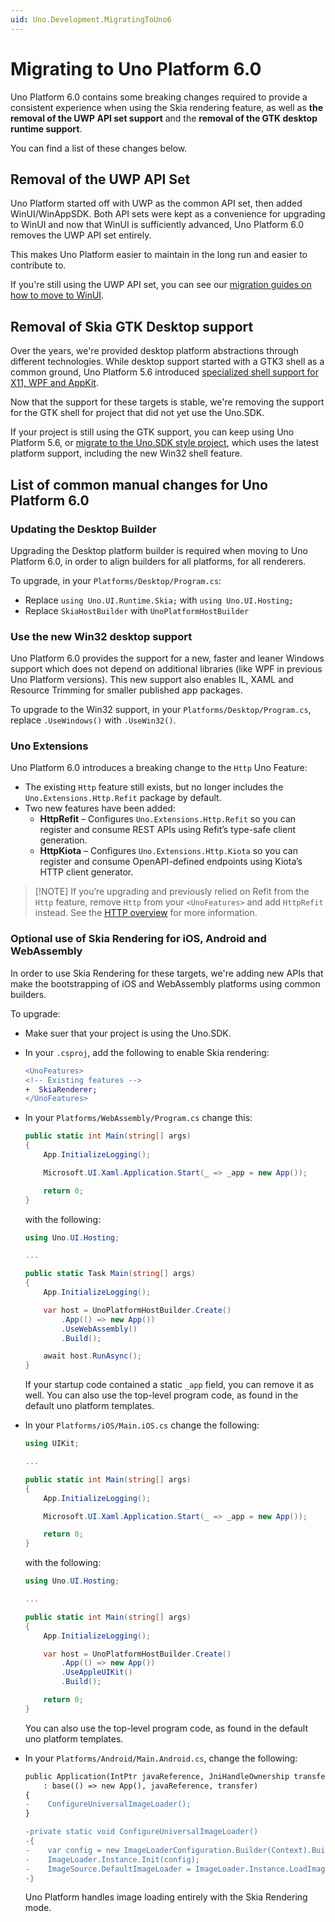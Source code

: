 ```yaml
---
uid: Uno.Development.MigratingToUno6
---
```

# Migrating to Uno Platform 6.0

Uno Platform 6.0 contains some breaking changes required to provide a consistent experience when using the Skia rendering feature, as well as **the removal of the UWP API set support** and the **removal of the GTK desktop runtime support**.

You can find a list of these changes below.

## Removal of the UWP API Set

Uno Platform started off with UWP as the common API set, then added WinUI/WinAppSDK. Both API sets were kept as a convenience for upgrading to WinUI and now that WinUI is sufficiently advanced, Uno Platform 6.0 removes the UWP API set entirely.

This makes Uno Platform easier to maintain in the long run and easier to contribute to.

If you're still using the UWP API set, you can see our [migration guides on how to move to WinUI](xref:Uno.Development.UpdatingToWinUI3).

## Removal of Skia GTK Desktop support

Over the years, we're provided desktop platform abstractions through different technologies. While desktop support started with a GTK3 shell as a common ground, Uno Platform 5.6 introduced [specialized shell support for X11, WPF and AppKit](xref:Uno.Skia.Desktop).

Now that the support for these targets is stable, we're removing the support for the GTK shell for project that did not yet use the Uno.SDK.

If your project is still using the GTK support, you can keep using Uno Platform 5.6, or [migrate to the Uno.SDK style project](https://platform.uno/docs/articles/migrating-from-previous-releases.html), which uses the latest platform support, including the new Win32 shell feature.

## List of common manual changes for Uno Platform 6.0

### Updating the Desktop Builder

Upgrading the Desktop platform builder is required when moving to Uno Platform 6.0, in order to align builders for all platforms, for all renderers.

To upgrade, in your `Platforms/Desktop/Program.cs`:

- Replace `using Uno.UI.Runtime.Skia;` with `using Uno.UI.Hosting;`
- Replace `SkiaHostBuilder` with `UnoPlatformHostBuilder`

### Use the new Win32 desktop support

Uno Platform 6.0 provides the support for a new, faster and leaner Windows support which does not depend on additional libraries (like WPF in previous Uno Platform versions). This new support also enables IL, XAML and Resource Trimming for smaller published app packages.

To upgrade to the Win32 support, in your `Platforms/Desktop/Program.cs`, replace `.UseWindows()` with `.UseWin32()`.

### Uno Extensions

Uno Platform 6.0 introduces a breaking change to the `Http` Uno Feature:

- The existing `Http` feature still exists, but no longer includes the `Uno.Extensions.Http.Refit` package by default.
- Two new features have been added:
  - **HttpRefit** – Configures `Uno.Extensions.Http.Refit` so you can register and consume REST APIs using Refit’s type-safe client generation.
  - **HttpKiota** – Configures `Uno.Extensions.Http.Kiota` so you can register and consume OpenAPI-defined endpoints using Kiota’s HTTP client generator.

> [!NOTE] If you’re upgrading and previously relied on Refit from the `Http` feature, remove `Http` from your `<UnoFeatures>` and add `HttpRefit` instead. See the [HTTP overview](xref:Uno.Extensions.Http.Overview) for more information.

### Optional use of Skia Rendering for iOS, Android and WebAssembly

In order to use Skia Rendering for these targets, we're adding new APIs that make the bootstrapping of iOS and WebAssembly platforms using common builders.

To upgrade:

- Make suer that your project is using the Uno.SDK.
- In your `.csproj`, add the following to enable Skia rendering:

    ```diff
    <UnoFeatures>
    <!-- Existing features -->
    +  SkiaRenderer;
    </UnoFeatures>
    ```

- In your `Platforms/WebAssembly/Program.cs` change this:

    ```csharp
    public static int Main(string[] args)
    {
        App.InitializeLogging();

        Microsoft.UI.Xaml.Application.Start(_ => _app = new App());

        return 0;
    }
    ```

    with the following:

    ```csharp
    using Uno.UI.Hosting;

    ...

    public static Task Main(string[] args)
    {
        App.InitializeLogging();

        var host = UnoPlatformHostBuilder.Create()
            .App(() => new App())
            .UseWebAssembly()
            .Build();

        await host.RunAsync();
    }
    ```

    If your startup code contained a static `_app` field, you can remove it as well. You can also use the top-level program code, as found in the default uno platform templates.

- In your `Platforms/iOS/Main.iOS.cs` change the following:

    ```csharp
    using UIKit;

    ...

    public static int Main(string[] args)
    {
        App.InitializeLogging();

        Microsoft.UI.Xaml.Application.Start(_ => _app = new App());

        return 0;
    }
    ```

    with the following:

    ```csharp
    using Uno.UI.Hosting;

    ...

    public static int Main(string[] args)
    {
        App.InitializeLogging();

        var host = UnoPlatformHostBuilder.Create()
            .App(() => new App())
            .UseAppleUIKit()
            .Build();

        return 0;
    }
    ```

    You can also use the top-level program code, as found in the default uno platform templates.

- In your `Platforms/Android/Main.Android.cs`, change the following:

    ```diff
    public Application(IntPtr javaReference, JniHandleOwnership transfer)
        : base(() => new App(), javaReference, transfer)
    {
    -    ConfigureUniversalImageLoader();
    }

    -private static void ConfigureUniversalImageLoader()
    -{
    -    var config = new ImageLoaderConfiguration.Builder(Context).Build();
    -    ImageLoader.Instance.Init(config);
    -    ImageSource.DefaultImageLoader = ImageLoader.Instance.LoadImageAsync;
    -}
    ```

    Uno Platform handles image loading entirely with the Skia Rendering mode.
